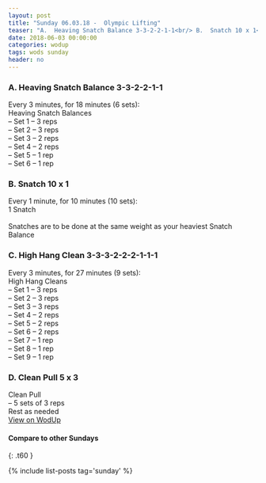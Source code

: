 ```yaml
---
layout: post
title: "Sunday 06.03.18 -  Olympic Lifting"
teaser: "A.  Heaving Snatch Balance 3-3-2-2-1-1<br/> B.  Snatch 10 x 1<br/> C.  High Hang Clean 3-3-3-2-2-2-1-1-1<br/> D.  Clean Pull 5 x 3"
date: 2018-06-03 00:00:00
categories: wodup
tags: wods sunday
header: no
---
```



<h3>A.  Heaving Snatch Balance 3-3-2-2-1-1</h3>
Every 3 minutes, for 18 minutes (6 sets):<br/>Heaving Snatch Balances<br/>– Set 1 – 3 reps <br/>– Set 2 – 3 reps <br/>– Set 3 – 2 reps <br/>– Set 4 – 2 reps <br/>– Set 5 – 1 rep <br/>– Set 6 – 1 rep <br/>
<h3>B.  Snatch 10 x 1</h3>
Every 1 minute, for 10 minutes (10 sets):<br/>1 Snatch<br/><br/>Snatches are to be done at the same weight as your heaviest Snatch Balance
<h3>C.  High Hang Clean 3-3-3-2-2-2-1-1-1</h3>
Every 3 minutes, for 27 minutes (9 sets):<br/>High Hang Cleans<br/>– Set 1 – 3 reps <br/>– Set 2 – 3 reps <br/>– Set 3 – 3 reps <br/>– Set 4 – 2 reps <br/>– Set 5 – 2 reps <br/>– Set 6 – 2 reps <br/>– Set 7 – 1 rep <br/>– Set 8 – 1 rep <br/>– Set 9 – 1 rep <br/>
<h3>D.  Clean Pull 5 x 3</h3>
Clean Pull<br/>– 5 sets of 3 reps <br/>Rest as needed<br/>
<a href="https://www.wodup.com/gyms/asphodel/wods/6651" target="blank">View on WodUp</a>


#### Compare to other Sundays
{: .t60 }

{% include list-posts tag='sunday' %}